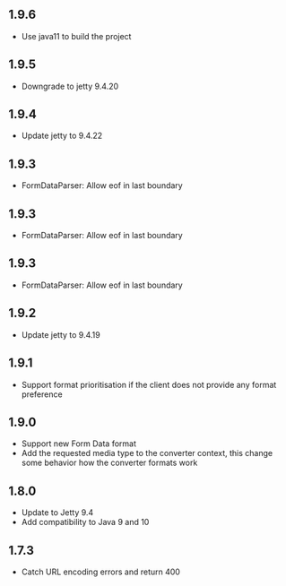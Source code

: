## 1.9.6

* Use java11 to build the project

## 1.9.5

* Downgrade to jetty 9.4.20

## 1.9.4

* Update jetty to 9.4.22

## 1.9.3

* FormDataParser: Allow eof in last boundary

## 1.9.3

* FormDataParser: Allow eof in last boundary

## 1.9.3

* FormDataParser: Allow eof in last boundary

## 1.9.2

* Update jetty to 9.4.19

## 1.9.1

* Support format prioritisation if the client does not provide any format preference


## 1.9.0

* Support new Form Data format
* Add the requested media type to the converter context, this change some behavior how the converter formats work

## 1.8.0

* Update to Jetty 9.4
* Add compatibility to Java 9 and 10

## 1.7.3

* Catch URL encoding errors and return 400
